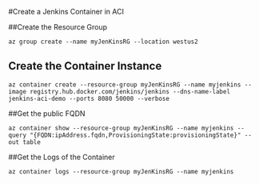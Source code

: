 #Create a Jenkins Container in ACI

##Create the Resource Group
```shell
az group create --name myJenKinsRG --location westus2
```

## Create the Container Instance
```shell
az container create --resource-group myJenKinsRG --name myjenkins --image registry.hub.docker.com/jenkins/jenkins --dns-name-label jenkins-aci-demo --ports 8080 50000 --verbose
```

##Get the public FQDN
```
az container show --resource-group myJenKinsRG --name myjenkins --query "{FQDN:ipAddress.fqdn,ProvisioningState:provisioningState}" --out table
```

##Get the Logs of the Container
```
az container logs --resource-group myJenKinsRG --name myjenkins
```